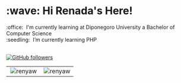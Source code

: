 <h1 align="left" id="macropower-title">:wave: Hi Renada's Here!</h1>
:office: &nbsp;I'm currently learning at Diponegoro University a Bachelor of Computer Science
<br> :seedling: &nbsp;I’m currently learning PHP
<br>
<br>
<p align="left">
  <a href="https://github.com/renyaw?tab=followers">
    <img alt="GitHub followers" src="https://img.shields.io/github/followers/renyaw?color=green&logo=github">
  </a>
</p>

<table>
  <tr>
    <td align="left">
<a href="#renyaw-title">
  <img src="https://github-readme-stats.vercel.app/api?username=renyaw&show_icons=true&theme=react&border_color=61dafb&hide_border=true" alt="renyaw" align="right"/>
</a>
</td>
    <td align="right">
    <a href="#renyaw-title">
      <img src="https://github-readme-streak-stats.herokuapp.com/?user=renyaw&theme=react&border=61dafb&hide_border=true" alt="renyaw" align="right"/>
    </a>
    </td>
  </tr>
</table>


